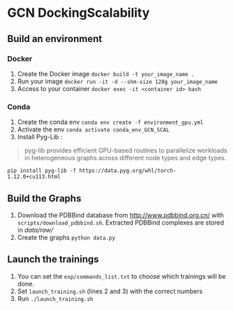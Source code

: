 # GCN DockingScalability

## Build an environment
### Docker
1. Create the Docker image `docker build -t your_image_name .`
2. Run your image `docker run -it -d --shm-size 128g your_image_name`
3. Access to your container `docker exec -it <container id> bash`

### Conda

1. Create the conda env `conda env create -f environment_gpu.yml`
2. Activate the env `conda activate conda_env_GCN_SCAL`
3. Install Pyg-Lib :
> pyg-lib provides efficient GPU-based routines to parallelize workloads in heterogeneous graphs across different node types and edge types.

`pip install pyg-lib -f https://data.pyg.org/whl/torch-1.12.0+cu113.html`

## Build the Graphs
1. Download the PDBBind database from http://www.pdbbind.org.cn/ with `scripts/download_pdbbind.sh`. Extracted PDBBind complexes are stored in *data/raw/*
2. Create the graphs `python data.py`

## Launch the trainings
1. You can set the `exp/commands_list.txt` to choose which trainings will be done.
2. Set `launch_training.sh` (lines 2 and 3) with the correct numbers
3. Run `./launch_training.sh`
